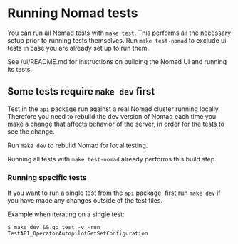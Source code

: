 # Running Nomad tests

You can run all Nomad tests with `make test`. This performs all the necessary
setup prior to running tests themselves. Run `make test-nomad` to exclude ui
tests in case you are already set up to run them.

See /ui/README.md for instructions on building the Nomad UI and running its tests.

## Some tests require `make dev` first

Test in the `api` package run against a real Nomad cluster running locally.
Therefore you need to rebuild the dev version of Nomad each time you make a change
that affects behavior of the server, in order for the tests to see the change.

Run `make dev` to rebuild Nomad for local testing.

Running all tests with `make test-nomad` already performs this build step.

### Running specific tests

If you want to run a single test from the `api` package, first run `make dev`
if you have made any changes outside of the test files.

Example when iterating on a single test:

    $ make dev && go test -v -run TestAPI_OperatorAutopilotGetSetConfiguration


